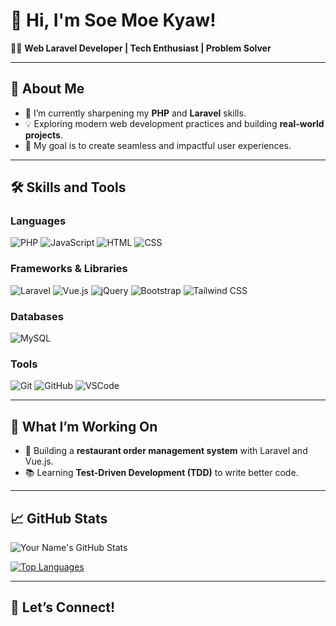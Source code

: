 # 👋 Hi, I'm Soe Moe Kyaw!

👨‍💻 **Web Laravel Developer | Tech Enthusiast | Problem Solver**

---

## 🚀 About Me
- 🌱 I’m currently sharpening my **PHP** and **Laravel** skills.  
- 💡 Exploring modern web development practices and building **real-world projects**.  
- 🎯 My goal is to create seamless and impactful user experiences.  

---

## 🛠️ Skills and Tools
### **Languages**
![PHP](https://img.shields.io/badge/PHP-777BB4?style=flat-square&logo=php&logoColor=white)
![JavaScript](https://img.shields.io/badge/JavaScript-F7DF1E?style=flat-square&logo=javascript&logoColor=black)
![HTML](https://img.shields.io/badge/HTML5-E34F26?style=flat-square&logo=html5&logoColor=white)
![CSS](https://img.shields.io/badge/CSS3-1572B6?style=flat-square&logo=css3&logoColor=white)

### **Frameworks & Libraries**
![Laravel](https://img.shields.io/badge/Laravel-FF2D20?style=flat-square&logo=laravel&logoColor=white)
![Vue.js](https://img.shields.io/badge/Vue.js-4FC08D?style=flat-square&logo=vue.js&logoColor=white)
![jQuery](https://img.shields.io/badge/jQuery-0769AD?style=flat-square&logo=jquery&logoColor=white)
![Bootstrap](https://img.shields.io/badge/Bootstrap-7952B3?style=flat-square&logo=bootstrap&logoColor=white)
![Tailwind CSS](https://img.shields.io/badge/TailwindCSS-38B2AC?style=flat-square&logo=tailwind-css&logoColor=white)

### **Databases**
![MySQL](https://img.shields.io/badge/MySQL-4479A1?style=flat-square&logo=mysql&logoColor=white)

### **Tools**
![Git](https://img.shields.io/badge/Git-F05032?style=flat-square&logo=git&logoColor=white)
![GitHub](https://img.shields.io/badge/GitHub-181717?style=flat-square&logo=github&logoColor=white)
![VSCode](https://img.shields.io/badge/VS%20Code-007ACC?style=flat-square&logo=visual-studio-code&logoColor=white)

---

## 🌟 What I’m Working On
- 🔧 Building a **restaurant order management system** with Laravel and Vue.js.  
- 📚 Learning **Test-Driven Development (TDD)** to write better code.  

---

## 📈 GitHub Stats
![Your Name's GitHub Stats](https://github-readme-stats.vercel.app/api?username=SoemKyaw&show_icons=true&theme=radical)

[![Top Languages](https://github-readme-stats.vercel.app/api/top-langs/?username=SoemKyaw&layout=compact&theme=radical)](https://github.com/anuraghazra/github-readme-stats)

---

## 🤝 Let’s Connect!
